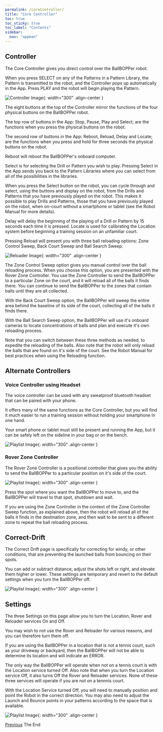 ```yaml
---
permalink: /coreController/
title: "Core Controller"
toc: true
toc_sticky: true
toc_label: "Contents"
sidebar:
  nav: "appman"
---
```


## Controller

The Core Controller gives you direct control over the BallBOPPer robot. 

When you press SELECT on any of the Patterns in a Pattern Library, the Pattern is transmitted to the robot, and the Controller pops up automatically in the App. Press PLAY and the robot will begin playing the Pattern. 

![Controller Image](../assets/images/Controller.jpg){: width="300" .align-center }

The eight buttons at the top of the Controller mirror the functions of the four physical buttons on the BallBOPPer robot.

The top row of buttons in the App: Stop, Pause, Play and Select; are the functions when you press the physical buttons on the robot.

The second row of buttons in the App: Reboot, Reload, Delay and Locate; are the functions when you press and hold for three seconds the physical buttons on the robot.

Reboot will reboot the BallBOPPer's onboard computer. 

Select is for selecting the Drill or Pattern you wish to play. Pressing Select in the App sends you back to the Pattern Libraries where you can select from all of the possibilities in the libraries. 

When you press the Select button on the robot, you can cycle through and select, using the buttons and display on the robot, from the Drills and Patterns that you have previously played on the robot. This makes it possible to play Drills and Patterns, those that you have previously played on the robot, when on-court without a smartphone or tablet (see the Robot Manual for more details). 

Delay will delay the beginning of the playing of a Drill or Pattern by 15 seconds each time it is pressed. Locate is used for calibrating the Location system before beginning a training session on an unfamiliar court.

Pressing Reload will present you with three ball reloading options: Zone Control Sweep, Back Court Sweep and Ball Search Sweep.

![Reloader Image](../assets/images/ReloaderOptions.jpg){: width="300" .align-center }

The Zone Control Sweep option gives you manual control over the ball reloading process. When you choose this option, you are presented with the Rover Zone Controller. You use the Zone Controller to send the BallBOPPer to a particular Zone on the court, and it will reload all of the balls it finds there. You can continue to send the BallBOPPer to the zones that contain balls until they are all collected.

With the Back Court Sweep option, the BallBOPPer will sweep the entire area behind the baseline of its side of the court, collecting all of the balls it finds there. 

With the Ball Search Sweep option, the BallBOPPer will use it's onboard cameras to locate concentrations of balls and plan and execute it's own reloading process.

Note that you can switch between these three methods as needed, to expedite the reloading of the balls. Also note that the robot will only reload the balls that are found on it's side of the court. See the Robot Manual for best practices when using the Reloading function.

## Alternate Controllers

### Voice Controller using Headset

The voice controller can be used with any sweatproof bluetooth headset that can be paired with your phone. 

It offers many of the same functions as the Core Controller, but you will find it much easier to run a training session without holding your smartphone in one hand. 

Your smart phone or tablet must still be present and running the App, but it can be safely left on the sideline in your bag or on the bench.

![Playlist Image](../assets/images/VoiceController.jpg){: width="300" .align-center }

### Rover Zone Controller

The Rover Zone Controller is a positional controller that gives you the ability to send the BallBOPPer to a particular position on it's side of the court. 

![Playlist Image](../assets/images/RoverController.jpg){: width="300" .align-center }

Press the spot where you want the BallBOPPer to move to, and the BallBOPPer will travel to that spot, shutdown and wait. 

If you are using the Zone Controller in the context of the Zone Controller Sweep function, as explained above, then the robot will reload all of the balls it finds in the destination zone, and then wait to be sent to a different zone to repeat the ball reloading process.

## Correct-Drift

The Correct Drift page is specifically for correcting for windy, or other conditions, that are preventing the launched balls from bouncing on their spots. 

You can add or subtract distance, adjust the shots left or right, and elevate them higher or lower. These settings are temporary and revert to the default settings when you turn the BallBOPPer off.

![Playlist Image](../assets/images/CorrectDrift.jpg){: width="300" .align-center }

## Settings

The three Settings on this page allow you to turn the Location, Rover and Reloader services On and Off. 

You may wish to not use the Rover and Reloader for various reasons, and you can therefore turn them off. 

If you are using the BallBOPPer in a location that is not a tennis court, such as your driveway or backyard, then the BallBOPPer will not be able to determine its location and will indicate an ERROR. 

The only way the BallBOPPer will operate when not on a tennis court is with the Location service turned Off. Also note that when you turn the Location service Off, it also turns Off the Rover and Reloader services. None of these three services will operate if you are not on a tennnis court. 

With the Location Service turned Off, you will need to manually position and point the Robot in the correct direction. You may also need to adjust the Launch and Bounce points in your patterns according to the space that is available. 

![Playlist Image](../assets/images/ControllerSettings.png){: width="300" .align-center }

  <nav class="pagination">
      <a href="/BallBOPPer/shotDesigner/" class="pagination--pager" title="Shot Designer">Previous</a>
        <a class="pagination--pager disabled">The End</a> 
  </nav>
  

